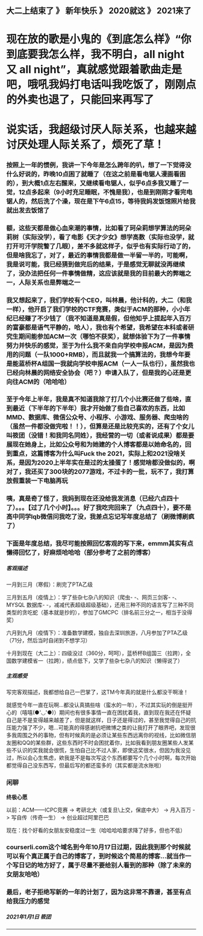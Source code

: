 大二上结束了 》 新年快乐 》 2020就这 》 2021来了
---

# 现在放的歌是小鬼的《到底怎么样》“你到底要我怎么样，我不明白，all night 又 all night”，真就感觉跟着歌曲走是吧，哦吼我妈打电话叫我吃饭了，刚刚点的外卖也退了，只能回来再写了

# 说实话，我超级讨厌人际关系，也越来越讨厌处理人际关系了，烦死了草！

### 按照上一年的惯例，我讲一下今年是怎么跨年的叭，想了一下觉得没什么好说的，昨晚10点困了就睡了（在这之前是看电锯人漫画看困的），到大概1点左右醒来，又继续看电锯人，似乎6点多我又睡了一觉，12点多起来（9小时充足睡眠，不愧是我），也是到刚刚才看完电锯人的，然后洗了个澡，现在是下午6点15，等待我妈发饭馆照片给我就出发去饭馆了

### 额，这些天都是做心血来潮的事情，比如看了珂朵莉想学算法的珂朵莉树（实际没学），看了电影《天才少女》想学高数（实际也没学，就打开可汗学院瞥了几眼），差不多就这样子，似乎也有实际行动了的，但是啥我忘了，对了，最近的事情我都是做一半留一半的，可能啊，我是说可能，我已经猜到做完后的结果，于是感觉无聊就没再继续了，没办法把任何一件事情做精，这应该就是我的目前最大的弊端之一，人际关系也是弊端之一

### 我又想起来了，我们学校有个CEO，叫林晨，他计科的，大二（和我一样），他开启了我们学校的CTF竞赛，类似于ACM的那种，小小年纪已经赚了不少钱了（我不知道是真是假，但他知乎上提起年入百万的富豪都是语气平静的，哈人），我也有个希望，我希望在本科或者研究生期间能参加ACM一次（哪怕不获奖），就想体验下为了一件事情努力并快乐的感觉，至于为什么我不亲自向学校申报ACM，是因为费用的问题（一队1000+RMB），而且就我一个搞算法的，我想今年要是能蓝桥杯A组国一我就向学校申报ACM（一人一队也行），虽然我也已经向林晨的网络安全协会（吧？）申请入队了，但是我的心还是更向往ACM的（哈哈哈）

### 至于今年上半年，我是真不知道我除了打几个小比赛还做了些啥，直到最近（下半年的下半年）我才开始做了些自己喜欢的东西，比如MMD、数据库、微信公众号、小程序、小游戏、服务器、爬虫啥的（虽然一件都没做完啦！！），但算是还是比较充实的，还有了个女儿叫筱团（没错！和我同名同姓），我经营的一切（或者说成果）都是要展现在她身上，比如公众号和为她建的个人博客都是以她命名的，回到重点，这篇博客为什么叫Fuck the 2021，实际上和2021没啥关系，是因为2020上半年实在是过的太操蛋了！感觉啥都没做似的，啊对了，我还买了300块的2077游戏，不过卡的一批，玩不了，我打算放假重装一下电脑再玩

### 咦，真是奇了怪了，我妈到现在还没给我发消息（已经六点四十了）。。。【过了几个小时】。。。好了我吃完回来了（九点四十），要不是高中同学lqb微信问我吃了没，我差点忘记写年度总结了（刷微博刷疯了）

### 下面是年度总结，我尽可能按照回忆客观的写下来，emmm其实有点懒得回忆了，好麻烦哈哈哈（部分参考了之前的博客）

##### 客观描述
一月到三月（寒假）：刷完了PTA乙级

三月到五月（疫情上）：学了些杂七杂八的知识（爬虫- -、网页三剑客- -、MYSQL 数据库- -，减减代表超级超级基础），还用三种不同的语言写了三种不同类型的贪吃蛇（基本就是抄的），参加了GMCPC（排名前三分之一，相当于没得奖）

六月到九月（疫情下）：准备数学建模，独自去深圳旅游，八月参加了PTA乙级（71分，然后当时自闭到不想学习）

十月到现在（大二上）：四级没过（360分，呵呵），蓝桥杯B组国三（拉跨），全国数学建模省一（拉跨），绩点低下，又学了些杂七杂八的知识（懒得说了）

##### 主观感受
写完客观描述，我都想给自己一巴掌了，这TM今年真的就是什么都没干啊淦！

就感觉今年一直在玩啊...都没认真搞些啥（蛮水的一年），不过其实玩的倒是挺开心的（嘻嘻(●'◡'●)）期间也有很多事情一直在困扰着我，直到现在我还在怀疑自己是不是变得越来越差了，但是就这样，日子还是得过的，甚至我觉得自己的抗压能力强了不少，嗯...可能真的得感谢抗吧微博之类的让我打开了眼界吧，发现很多我周围之外的事物，但有时候真的是必须让某些东西远离你的视线，比如微信朋友圈和QQ的某些群，这些东西时不时会困扰着你，比如我看到朋友圈某些人发某些不认识的奖我就会很慌，生怕自己比不过人家，即使这奖很水，但因为我没见过，所以会心生焦虑，欸我是不是每次写这个东西都要写个几个小时啊，每次开始都觉得自己没东西写，但最后写的都还蛮多的（其实都是流水账啦）

### 闲聊
**终极心愿**

以前：ACM——ICPC竞赛 -> 考研北大（或复旦\上交，保底中大） -> 月入百万 -> 写自传（传奇一生） -> 创业超过阿里巴巴

现在：找个好看的女朋友安稳度过一生（哈哈哈哈要求降了好多，但也不低）

### courserli.com这个域名到今年10月17日过期，因此我到那个时候就可以有个真正属于自己的博客了，到时候这个简易的博客...就当作一个写日记的地方好了，属于尽量不要给别人看到的那种（除了未来的女朋友哈哈）

### 最后，老子拒绝写新的一年的计划了，因为这非常不靠谱，甚至有点给我压力的感觉




##### 2021年1月1日 筱团
---
